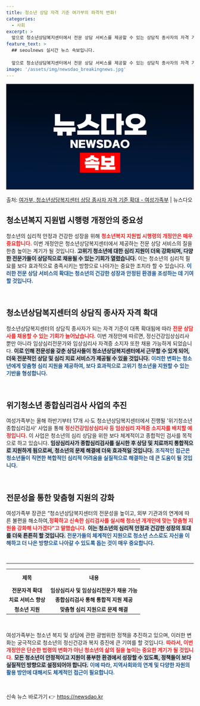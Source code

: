 ```yaml
---
title: 청소년 상담 자격 기준 여가부의 파격적 변화!
categories:
  - 사회
excerpt: >
  앞으로 청소년상담복지센터에서 전문 상담 서비스를 제공할 수 있는 상담직 종사자의 자격 기준이 확대되고 고위기…
feature_text: >
  ## seoulnews 실시간 뉴스 속보입니다.

  앞으로 청소년상담복지센터에서 전문 상담 서비스를 제공할 수 있는 상담직 종사자의 자격 기준이 확대되고 고위기…
image: '/assets/img/newsdao_breakingnews.jpg'
---
```


![뉴스다오 속보](/assets/img/newsdao_breakingnews.jpg)

<p>출처: <a href="https://newsdao.kr/1979" rel="dofollow">여가부, 청소년상담복지센터 상담 종사자 자격 기준 확대 - 여성가족부</a> | 뉴스다오</p>

<h2 data-ke-size="size26">청소년복지 지원법 시행령 개정안의 중요성</h2>

청소년의 심리적 안정과 건강한 성장을 위해 <b><span style="color: #ee2323;">청소년복지 지원법 시행령의 개정안은 매우 중요합니다.</span></b> 이번 개정안은 청소년상담복지센터에서 제공하는 전문 상담 서비스의 질을 한층 높이는 계기가 될 것입니다. <b><span style="background-color: #21538527;">고위기 청소년에 대한 심리 지원이 더욱 강화되며, 다양한 전문가들이 상담직으로 채용될 수 있는 기회가 열렸습니다.</span></b> 이는 청소년의 심리적 필요를 보다 효과적으로 충족시키는 방향으로 나아가는 중요한 조치라 할 수 있습니다. <b><span style="color: #1a5490;">이러한 전문 상담 서비스의 확대는 청소년의 건강한 성장과 안정된 환경을 조성하는 데 기여할 것입니다.</span></b>

<p data-ke-size="size16">&nbsp;</p>

<h2 data-ke-size="size26">청소년상담복지센터의 상담직 종사자 자격 확대</h2>

청소년상담복지센터의 상담직 종사자가 되는 자격 기준이 대폭 확대됨에 따라 <b><span style="color: #ee2323;">전문 상담사를 채용할 수 있는 기회가 늘어났습니다.</span></b> 이번 개정안에 따르면, 정신건강임상심리사뿐만 아니라 임상심리전문가와 임상심리사 자격증 소지자 또한 채용 가능하게 되었습니다. <b><span style="background-color: #21538527;">이로 인해 전문성을 갖춘 상담사들이 청소년상담복지센터에서 근무할 수 있게 되어, 더욱 전문적인 상담 및 심리 치료 서비스가 제공될 수 있을 것입니다.</span></b> <b><span style="color: #1a5490;">이러한 변화는 청소년에게 맞춤형 심리 지원을 제공하여, 보다 효과적으로 고위기 청소년을 지원할 수 있는 기반을 형성합니다.</span></b>

<p data-ke-size="size16">&nbsp;</p>

<h2 data-ke-size="size26">위기청소년 종합심리검사 사업의 추진</h2>

여성가족부는 올해 하반기부터 17개 시·도 청소년상담복지센터에서 진행될 '위기청소년 종합심리검사' 사업을 통해 <b><span style="color: #ee2323;">정신건강임상심리사 등 임상심리 자격증 소지자를 배치할 예정입니다.</span></b> 이 사업은 청소년의 심리 상담을 위한 보다 체계적이고 종합적인 검사를 목적으로 하고 있습니다. <b><span style="background-color: #21538527;">임상심리사가 종합심리검사를 실시한 후 상담 및 치료까지 통합적으로 지원하게 됨으로써, 청소년의 문제 해결에 더욱 효과적일 것입니다.</span></b> <b><span style="color: #1a5490;">조직적인 접근은 청소년들이 직면한 복합적인 심리적 어려움을 실질적으로 해결하는 데 큰 도움이 될 것입니다.</span></b>

<p data-ke-size="size16">&nbsp;</p>

<h2 data-ke-size="size26">전문성을 통한 맞춤형 지원의 강화</h2>

여성가족부 장관은 “청소년상담복지센터의 전문성을 높이고, 외부 기관과의 연계에 따른 불편을 해소하여,<b><span style="color: #ee2323;">정확하고 신속한 심리검사를 실시해 청소년 개개인에 맞는 맞춤형 지원을 강화해 나가겠다”고 말했습니다.</b></span> <b><span style="background-color: #21538527;">이는 청소년의 심리적 안정과 건강한 성장의 토대를 더욱 튼튼히 할 것입니다.</span></b> <b><span style="color: #1a5490;">전문가들의 체계적인 지원으로 청소년 스스로도 자신을 이해하고 더 나은 방향으로 나아갈 수 있도록 돕는 것이 매우 중요합니다.</span></b>

<p data-ke-size="size16">&nbsp;</p>

<hr>

<table style="width: 100%;">
    <tr>
        <th style="text-align: center; height: 37px;"><b>제목</b></th>
        <th style="text-align: center; height: 37px;"><b>내용</b></th>
    </tr>
    <tr>
        <td style="text-align: center; height: 17px;"><b>전문자격 확대</b></td>
        <td style="text-align: center; height: 17px;"><b>임상심리사 및 임상심리전문가 채용 가능</b></td>
    </tr>
    <tr>
        <td style="text-align: center; height: 17px;"><b>치료 서비스 향상</b></td>
        <td style="text-align: center; height: 17px;"><b>종합심리검사 통해 통합적 지원 제공</b></td>
    </tr>
    <tr>
        <td style="text-align: center; height: 17px;"><b>청소년 지원</b></td>
        <td style="text-align: center; height: 17px;"><b>맞춤형 심리 지원으로 문제 해결</b></td>
    </tr>
</table>

<p data-ke-size="size16">&nbsp;</p> 

여성가족부는 청소년 복지 및 상담에 관한 광범위한 정책을 추진하고 있으며, 이러한 변화는 궁극적으로 청소년의 정신건강과 복지 증진에 큰 기여를 할 것입니다. <b><span style="color: #ee2323;">따라서, 이번 개정안은 단순한 법령의 변화가 아닌 청소년의 삶의 질을 높이는 중요한 계기가 될 것입니다.</span></b> <b><span style="background-color: #21538527;">모든 청소년이 안정적이고 지원이 풍부한 환경에서 성장할 수 있도록, 정책들이 보다 실질적인 방향으로 설정되어야 합니다.</span></b> <b><span style="color: #1a5490;">이에 따라, 지역사회와의 연계 및 다양한 자원의 활용 방안에 대해서도 체계적인 접근이 필요합니다.</span></b>

<p data-ke-size="size16">&nbsp;</p> 

신속 뉴스 바로가기 👉 <a href="https://newsdao.kr" rel="dofollow">https://newsdao.kr</a>


